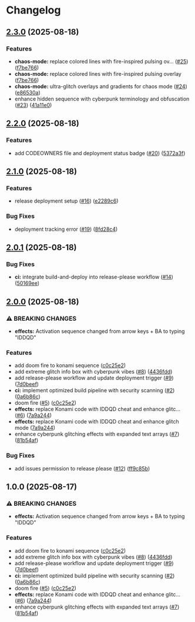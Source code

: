 # Changelog

## [2.3.0](https://github.com/yelo/jimmy.kumpulainen.se/compare/v2.2.0...v2.3.0) (2025-08-18)


### Features

* **chaos-mode:** replace colored lines with fire-inspired pulsing ov… ([#25](https://github.com/yelo/jimmy.kumpulainen.se/issues/25)) ([f7be766](https://github.com/yelo/jimmy.kumpulainen.se/commit/f7be7668dd0f3d0423f4587b961923009c631f3d))
* **chaos-mode:** replace colored lines with fire-inspired pulsing overlay ([f7be766](https://github.com/yelo/jimmy.kumpulainen.se/commit/f7be7668dd0f3d0423f4587b961923009c631f3d))
* **chaos-mode:** ultra-glitch overlays and gradients for chaos mode ([#24](https://github.com/yelo/jimmy.kumpulainen.se/issues/24)) ([e86530a](https://github.com/yelo/jimmy.kumpulainen.se/commit/e86530aec750eceadb459a4410273f1eec63ac3c))
* enhance hidden sequence with cyberpunk terminology and obfuscation ([#23](https://github.com/yelo/jimmy.kumpulainen.se/issues/23)) ([41a11e0](https://github.com/yelo/jimmy.kumpulainen.se/commit/41a11e0876a4860e7edb6ea012c8d28a89a118f3))

## [2.2.0](https://github.com/yelo/jimmy.kumpulainen.se/compare/v2.1.0...v2.2.0) (2025-08-18)


### Features

* add CODEOWNERS file and deployment status badge ([#20](https://github.com/yelo/jimmy.kumpulainen.se/issues/20)) ([5372a3f](https://github.com/yelo/jimmy.kumpulainen.se/commit/5372a3f19f00a5745f80f547f8b17362ee64e64a))

## [2.1.0](https://github.com/yelo/jimmy.kumpulainen.se/compare/v2.0.1...v2.1.0) (2025-08-18)


### Features

* release deployment setup ([#16](https://github.com/yelo/jimmy.kumpulainen.se/issues/16)) ([e2289c6](https://github.com/yelo/jimmy.kumpulainen.se/commit/e2289c65ef111ea8f8602d4017c55cf5fd77486b))


### Bug Fixes

* deployment tracking error ([#19](https://github.com/yelo/jimmy.kumpulainen.se/issues/19)) ([8fd28c4](https://github.com/yelo/jimmy.kumpulainen.se/commit/8fd28c43455843967d1eafa755978efd0e876e10))

## [2.0.1](https://github.com/yelo/jimmy.kumpulainen.se/compare/v2.0.0...v2.0.1) (2025-08-18)


### Bug Fixes

* **ci:** integrate build-and-deploy into release-please workflow ([#14](https://github.com/yelo/jimmy.kumpulainen.se/issues/14)) ([50169ee](https://github.com/yelo/jimmy.kumpulainen.se/commit/50169ee66cf57422f77132bf23a3d904580eb1b9))

## [2.0.0](https://github.com/yelo/jimmy.kumpulainen.se/compare/v1.0.0...v2.0.0) (2025-08-18)


### ⚠ BREAKING CHANGES

* **effects:** Activation sequence changed from arrow keys + BA to typing "IDDQD"

### Features

* add doom fire to konami sequence ([c0c25e2](https://github.com/yelo/jimmy.kumpulainen.se/commit/c0c25e21dd409497fe160dd6c0ba15f8c77830f9))
* add extreme glitch info box with cyberpunk vibes ([#8](https://github.com/yelo/jimmy.kumpulainen.se/issues/8)) ([4436fdd](https://github.com/yelo/jimmy.kumpulainen.se/commit/4436fdd4f3df7a2cdc54a9a7be2dd355a3972e93))
* add release-please workflow and update deployment trigger ([#9](https://github.com/yelo/jimmy.kumpulainen.se/issues/9)) ([7d0beef](https://github.com/yelo/jimmy.kumpulainen.se/commit/7d0beef5c215d60896f9d0f8109726c6ec7422dc))
* **ci:** implement optimized build pipeline with security scanning ([#2](https://github.com/yelo/jimmy.kumpulainen.se/issues/2)) ([0a6b86c](https://github.com/yelo/jimmy.kumpulainen.se/commit/0a6b86ca59b5fe0b128d1605d5c10bac6cbf5aee))
* doom fire ([#5](https://github.com/yelo/jimmy.kumpulainen.se/issues/5)) ([c0c25e2](https://github.com/yelo/jimmy.kumpulainen.se/commit/c0c25e21dd409497fe160dd6c0ba15f8c77830f9))
* **effects:** replace Konami code with IDDQD cheat and enhance glitc… ([#6](https://github.com/yelo/jimmy.kumpulainen.se/issues/6)) ([7a9a244](https://github.com/yelo/jimmy.kumpulainen.se/commit/7a9a244c9ca1877e78c803170bde2acd226e4252))
* **effects:** replace Konami code with IDDQD cheat and enhance glitch mode ([7a9a244](https://github.com/yelo/jimmy.kumpulainen.se/commit/7a9a244c9ca1877e78c803170bde2acd226e4252))
* enhance cyberpunk glitching effects with expanded text arrays ([#7](https://github.com/yelo/jimmy.kumpulainen.se/issues/7)) ([81b54af](https://github.com/yelo/jimmy.kumpulainen.se/commit/81b54aff7b7c6b383b94a30a89d2703622caeea6))


### Bug Fixes

* add issues permission to release please ([#12](https://github.com/yelo/jimmy.kumpulainen.se/issues/12)) ([ff9c85b](https://github.com/yelo/jimmy.kumpulainen.se/commit/ff9c85b4c2100823806db004c4d77b30485fe5de))

## 1.0.0 (2025-08-17)


### ⚠ BREAKING CHANGES

* **effects:** Activation sequence changed from arrow keys + BA to typing "IDDQD"

### Features

* add doom fire to konami sequence ([c0c25e2](https://github.com/yelo/jimmy.kumpulainen.se/commit/c0c25e21dd409497fe160dd6c0ba15f8c77830f9))
* add extreme glitch info box with cyberpunk vibes ([#8](https://github.com/yelo/jimmy.kumpulainen.se/issues/8)) ([4436fdd](https://github.com/yelo/jimmy.kumpulainen.se/commit/4436fdd4f3df7a2cdc54a9a7be2dd355a3972e93))
* add release-please workflow and update deployment trigger ([#9](https://github.com/yelo/jimmy.kumpulainen.se/issues/9)) ([7d0beef](https://github.com/yelo/jimmy.kumpulainen.se/commit/7d0beef5c215d60896f9d0f8109726c6ec7422dc))
* **ci:** implement optimized build pipeline with security scanning ([#2](https://github.com/yelo/jimmy.kumpulainen.se/issues/2)) ([0a6b86c](https://github.com/yelo/jimmy.kumpulainen.se/commit/0a6b86ca59b5fe0b128d1605d5c10bac6cbf5aee))
* doom fire ([#5](https://github.com/yelo/jimmy.kumpulainen.se/issues/5)) ([c0c25e2](https://github.com/yelo/jimmy.kumpulainen.se/commit/c0c25e21dd409497fe160dd6c0ba15f8c77830f9))
* **effects:** replace Konami code with IDDQD cheat and enhance glitc… ([#6](https://github.com/yelo/jimmy.kumpulainen.se/issues/6)) ([7a9a244](https://github.com/yelo/jimmy.kumpulainen.se/commit/7a9a244c9ca1877e78c803170bde2acd226e4252))
* enhance cyberpunk glitching effects with expanded text arrays ([#7](https://github.com/yelo/jimmy.kumpulainen.se/issues/7)) ([81b54af](https://github.com/yelo/jimmy.kumpulainen.se/commit/81b54aff7b7c6b383b94a30a89d2703622caeea6))
